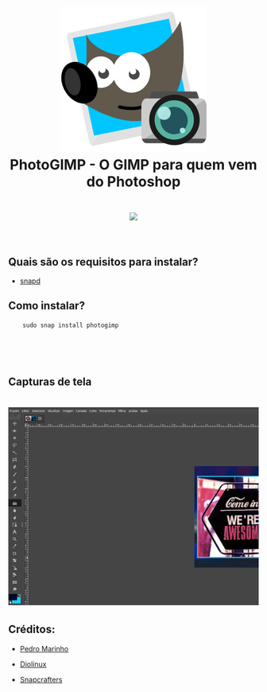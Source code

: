 <h1 align="center">
  <br/>
  <br/>
  <br/>
  <img src="PhotoGIMP.png" alt="GIMP">
  <br/>
  PhotoGIMP - O GIMP para quem vem do Photoshop
  <br/>
  <a href="https://snapcraft.io/photogimp"> <br/> <img src="https://github.com/snapcore/snap-store-badges/raw/master/PT/%5BPT%5D-snap-store-black-uneditable%401x.png"></a>
  <br/>
  <br/>
</h1>


## Quais são os requisitos para instalar?
* [snapd](https://snapcraft.io/docs/core/install)

## Como instalar?
```
    sudo snap install photogimp
```
<br/>
<br/>
<br/>

## Capturas de tela

<h1 align="center">
  <img src="screenshot.png" alt="GIMP">
</h1>

## Créditos:

* [Pedro Marinho](https://github.com/pedroermarinho)

* [Diolinux](https://diolinux.com.br/2018/11/photogimp-v2018-o-gimp-para-quem-vem-do-photoshop.html)

* [Snapcrafters](https://github.com/snapcrafters/gimp)
